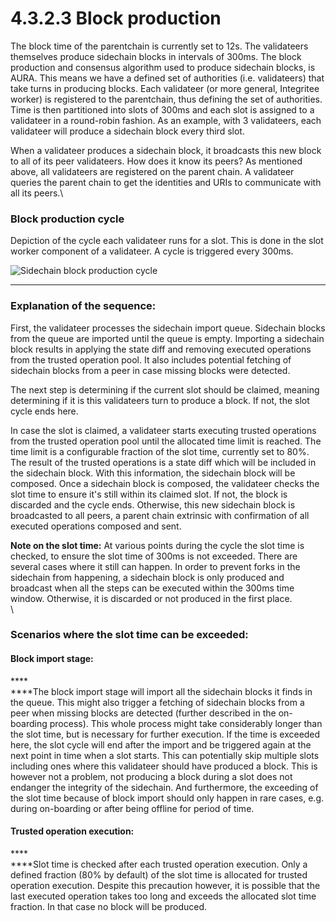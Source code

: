 # 4.3.2.3 Block production

The block time of the parentchain is currently set to 12s. The validateers themselves produce sidechain blocks in intervals of 300ms. The block production and consensus algorithm used to produce sidechain blocks, is AURA. This means we have a defined set of authorities (i.e. validateers) that take turns in producing blocks. Each validateer (or more general, Integritee worker) is registered to the parentchain, thus defining the set of authorities. Time is then partitioned into slots of 300ms and each slot is assigned to a validateer in a round-robin fashion. As an example, with 3 validateers, each validateer will produce a sidechain block every third slot.

When a validateer produces a sidechain block, it broadcasts this new block to all of its peer validateers. How does it know its peers? As mentioned above, all validateers are registered on the parent chain. A validateer queries the parent chain to get the identities and URIs to communicate with all its peers.\


### **Block production cycle**

Depiction of the cycle each validateer runs for a slot. This is done in the slot worker component of a validateer. A cycle is triggered every 300ms.



![Sidechain block production cycle](<../../../.gitbook/assets/Block Times.jpg>)

****

### **Explanation of the sequence:**

First, the validateer processes the sidechain import queue. Sidechain blocks from the queue are imported until the queue is empty. Importing a sidechain block results in applying the state diff and removing executed operations from the trusted operation pool. It also includes potential fetching of sidechain blocks from a peer in case missing blocks were detected.

The next step is determining if the current slot should be claimed, meaning determining if it is this validateers turn to produce a block. If not, the slot cycle ends here.

In case the slot is claimed, a validateer starts executing trusted operations from the trusted operation pool until the allocated time limit is reached. The time limit is a configurable fraction of the slot time, currently set to 80%. The result of the trusted operations is a state diff which will be included in the sidechain block. With this information, the sidechain block will be composed. Once a sidechain block is composed, the validateer checks the slot time to ensure it's still within its claimed slot. If not, the block is discarded and the cycle ends. Otherwise, this new sidechain block is broadcasted to all peers, a parent chain extrinsic with confirmation of all executed operations composed and sent.

**Note on the slot time:** At various points during the cycle the slot time is checked, to ensure the slot time of 300ms is not exceeded. There are several cases where it still can happen. In order to prevent forks in the sidechain from happening, a sidechain block is only produced and broadcast when all the steps can be executed within the 300ms time window. Otherwise, it is discarded or not produced in the first place.\
\


### **Scenarios where the slot time can be exceeded:**

#### **Block import stage:**&#x20;

****\
****The block import stage will import all the sidechain blocks it finds in the queue. This might also trigger a fetching of sidechain blocks from a peer when missing blocks are detected (further described in the on-boarding process). This whole process might take considerably longer than the slot time, but is necessary for further execution. If the time is exceeded here, the slot cycle will end after the import and be triggered again at the next point in time when a slot starts. This can potentially skip multiple slots including ones where this validateer should have produced a block. This is however not a problem, not producing a block during a slot does not endanger the integrity of the sidechain. And furthermore, the exceeding of the slot time because of block import should only happen in rare cases, e.g. during on-boarding or after being offline for period of time.

#### **Trusted operation execution:**&#x20;

****\
****Slot time is checked after each trusted operation execution. Only a defined fraction (80% by default) of the slot time is allocated for trusted operation execution. Despite this precaution however, it is possible that the last executed operation takes too long and exceeds the allocated slot time fraction. In that case no block will be produced.
